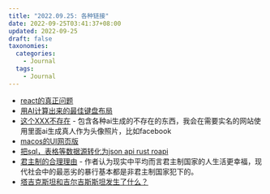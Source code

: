 ```yaml
---
title: "2022.09.25: 各种链接"
date: 2022-09-25T03:41:37+08:00
updated: 2022-09-25
draft: false
taxonomies:
  categories:
    - Journal
  tags:
    - Journal
---
```


- [react的真正问题](https://acko.net/blog/get-in-zoomer-we-re-saving-react/)
- [用AI计算出来的最佳键盘布局](https://adumb-codes.github.io/)
- [这个XXX不存在](https://thisxdoesnotexist.com/) -
  包含各种ai生成的不存在的东西，我会在需要实名的网站使用里面ai生成真人作为头像照片，比如facebook
- [macos的UI网页版](https://macos1.vercel.app/)
- [把sql，表格等数据源转化为json api rust roapi](https://github.com/roapi/roapi)
- [君主制的合理理由](https://edwest.substack.com/p/the-rational-case-for-monarchy) -
  作者认为现实中平均而言君主制国家的人生活更幸福，现代社会中的最恶劣的暴行基本都是非君主制国家犯下的。
- [塔吉克斯坦和吉尔吉斯斯坦发生了什么？](https://twitter.com/adoolotkeldieva/status/1571387946955046912)

<!-- more -->
